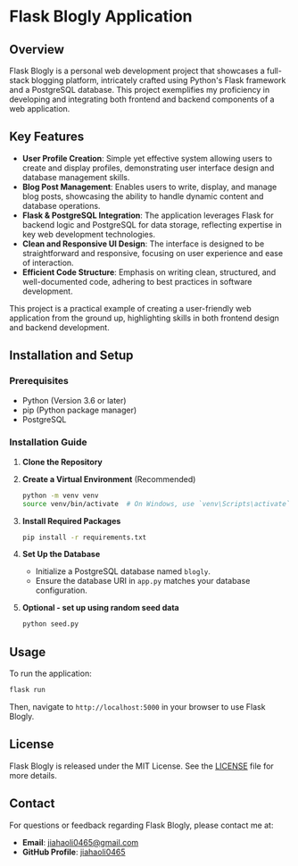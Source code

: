 # Flask Blogly Application

## Overview

Flask Blogly is a personal web development project that showcases a full-stack blogging platform, intricately crafted using Python's Flask framework and a PostgreSQL database. This project exemplifies my proficiency in developing and integrating both frontend and backend components of a web application.

## Key Features

- **User Profile Creation**: Simple yet effective system allowing users to create and display profiles, demonstrating user interface design and database management skills.
- **Blog Post Management**: Enables users to write, display, and manage blog posts, showcasing the ability to handle dynamic content and database operations.
- **Flask & PostgreSQL Integration**: The application leverages Flask for backend logic and PostgreSQL for data storage, reflecting expertise in key web development technologies.
- **Clean and Responsive UI Design**: The interface is designed to be straightforward and responsive, focusing on user experience and ease of interaction.
- **Efficient Code Structure**: Emphasis on writing clean, structured, and well-documented code, adhering to best practices in software development.

This project is a practical example of creating a user-friendly web application from the ground up, highlighting skills in both frontend design and backend development.


## Installation and Setup

### Prerequisites

- Python (Version 3.6 or later)
- pip (Python package manager)
- PostgreSQL

### Installation Guide

1. **Clone the Repository**


2. **Create a Virtual Environment** (Recommended)
   ```bash
   python -m venv venv
   source venv/bin/activate  # On Windows, use `venv\Scripts\activate`
   ```

3. **Install Required Packages**
   ```bash
   pip install -r requirements.txt
   ```

4. **Set Up the Database**
   - Initialize a PostgreSQL database named `blogly`.
   - Ensure the database URI in `app.py` matches your database configuration.

5. **Optional - set up using random seed data**
   ```bash
   python seed.py
   ```

## Usage

To run the application:

```bash
flask run
```

Then, navigate to `http://localhost:5000` in your browser to use Flask Blogly.



## License

Flask Blogly is released under the MIT License. See the [LICENSE](LICENSE.md) file for more details.

## Contact

For questions or feedback regarding Flask Blogly, please contact me at:

- **Email**: [jiahaoli0465@gmail.com](mailto:jiahaoli0465@gmail.com)
- **GitHub Profile**: [jiahaoli0465](https://github.com/jiahaoli0465)


